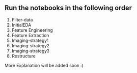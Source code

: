 ## Run the notebooks in the following order

1. Filter-data
2. InitialEDA
3. Feature Engineering
4. Feature Extraction
5. Imaging-strategy1
6. Imaging-strategy2
7. Imaging-strategy3
8. Restructure

More Explanation will be added soon :)